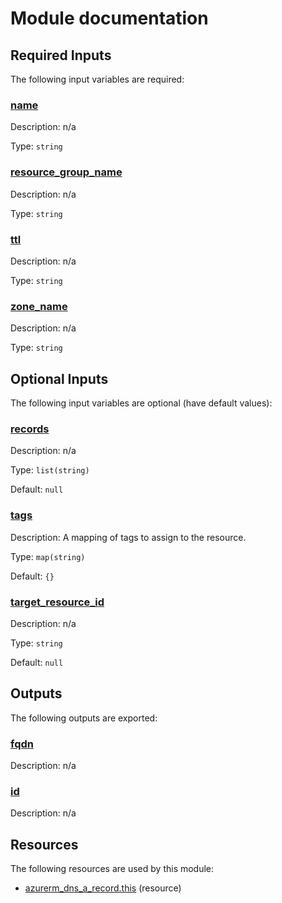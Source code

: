 # Module documentation

## Required Inputs

The following input variables are required:

### <a name="input_name"></a> [name](#input\_name)

Description: n/a

Type: `string`

### <a name="input_resource_group_name"></a> [resource\_group\_name](#input\_resource\_group\_name)

Description: n/a

Type: `string`

### <a name="input_ttl"></a> [ttl](#input\_ttl)

Description: n/a

Type: `string`

### <a name="input_zone_name"></a> [zone\_name](#input\_zone\_name)

Description: n/a

Type: `string`

## Optional Inputs

The following input variables are optional (have default values):

### <a name="input_records"></a> [records](#input\_records)

Description: n/a

Type: `list(string)`

Default: `null`

### <a name="input_tags"></a> [tags](#input\_tags)

Description: A mapping of tags to assign to the resource.

Type: `map(string)`

Default: `{}`

### <a name="input_target_resource_id"></a> [target\_resource\_id](#input\_target\_resource\_id)

Description: n/a

Type: `string`

Default: `null`

## Outputs

The following outputs are exported:

### <a name="output_fqdn"></a> [fqdn](#output\_fqdn)

Description: n/a

### <a name="output_id"></a> [id](#output\_id)

Description: n/a
## Resources

The following resources are used by this module:

- [azurerm_dns_a_record.this](https://registry.terraform.io/providers/hashicorp/azurerm/latest/docs/resources/dns_a_record) (resource)
